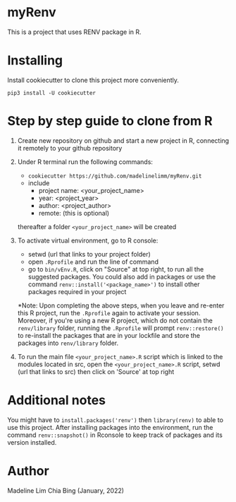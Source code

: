 # myRenv
This is a project that uses RENV package in R.

# Installing
Install cookiecutter to clone this project more conveniently.

`pip3 install -U cookiecutter`

# Step by step guide to clone from R
1. Create new repository on github and start a new project in R, connecting it remotely to your github repository

2. Under R terminal run the following commands:
	  - `cookiecutter https://github.com/madelinelimm/myRenv.git`
	  - include 
	  	- project name: <your_project_name>
	  	- year: <project_year>
	  	- author: <project_author>
	  	- remote: (this is optional)

	  thereafter a folder `<your_project_name>` will be created


4. To activate virtual environment, go to R console:
	- setwd (url that links to your project folder)
	- open `.Rprofile` and run the line of command
	- go to `bin/vEnv.R`, click on "Source" at top right, to run all the suggested packages. You could also add in packages or use the command `renv::install('<package_name>')` to install other packages required in your project

	*Note: Upon completing the above steps, when you leave and re-enter this R project, run the `.Rprofile` again to activate your session. Moreover, if you're
	using a new R project, which do not contain the `renv/library` folder, running the `.Rprofile` will prompt `renv::restore()` to re-install the packages that 
	are in your lockfile and store the packages into `renv/library` folder.
	

5. To run the main file `<your_project_name>.R` script which is linked to the modules located in src,
   open the `<your_project_name>.R` script, setwd (url that links to src) then click on 'Source' at top right

	
# Additional notes
You might have to `install.packages('renv')` then `library(renv)` to able to use this project. After installing packages into the environment, run the command `renv::snapshot()` in Rconsole to keep track of packages and its version installed.
   
# Author
Madeline Lim Chia Bing (January, 2022)

